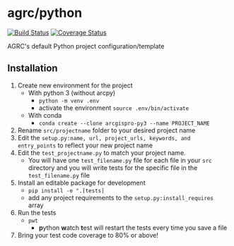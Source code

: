 # agrc/python

[![Build Status](https://travis-ci.com/agrc/python.svg?branch=master)](https://travis-ci.com/agrc/python)
[![Coverage Status](https://coveralls.io/repos/github/agrc/python/badge.svg?branch=master)](https://coveralls.io/github/agrc/python?branch=master)

AGRC's default Python project configuration/template

## Installation

1. Create new environment for the project
   - With python 3 (without arcpy)
     - `python -m venv .env`
     - activate the environment `source .env/bin/activate`
   - With conda
     - `conda create --clone arcgispro-py3 --name PROJECT_NAME`
1. Rename `src/projectname` folder to your desired project name
1. Edit the `setup.py:name, url, project_urls, keywords, and entry_points` to reflect your new project name
1. Edit the `test_projectname.py` to match your project name.
   - You will have one `test_filename.py` file for each file in your `src` directory and you will write tests for the specific file in the `test_filename.py` file
1. Install an editable package for development
   - `pip install -e ".[tests]`
   - add any project requirements to the `setup.py:install_requires` array
1. Run the tests
   - `pwt`
     - **p**ython **w**atch **t**est will restart the tests every time you save a file
1. Bring your test code coverage to 80% or above!
